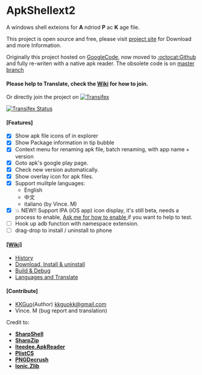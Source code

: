 # ApkShellext2

A windows shell exteions for __A__ ndriod __P__ ac __K__ age file.

This project is open source and free, please visit [project site](http://apkshellext.com) for Download and more Information.

Originally this project hosted on [GoogleCode](code.google.com/p/apkshellext), now moved to [:octocat:Github](https://github.com/kkguo/apkshellext) and fully re-writen with a native apk reader. The obsolete code is on [master branch](https://github.com/kkguo/apkshellext/tree/master)

#### Please help to Translate, check the [Wiki](https://github.com/kkguo/apkshellext/wiki/Languages-suppport-and-Transaltion#2-translate-and-add-the-language-into-project) for how to join.
Or directly join the project on 
[![Transifex](https://ds0k0en9abmn1.cloudfront.net/static/charts/images/tx-logo-micro.646b0065fce6.png)](https://www.transifex.com/projects/p/apkshellext/)

[![Transifex Status](https://www.transifex.com/projects/p/apkshellext/resource/resourcesresx-8/chart/image_png)](https://www.transifex.com/projects/p/apkshellext/)


#### [Features]
 - [x] Show apk file icons of in explorer
 - [x] Show Package information in tip bubble
 - [x] Context menu for renaming apk file, batch renaming, with app name + version
 - [x] Goto apk's google play page.
 - [x] Check new version automatically.
 - [x] Show overlay icon for apk files.
 - [x] Support mulitple languages: 
    - English
    - 中文
    - italiano (by Vince. M)
 - [x] :boom: NEW!! Support IPA (iOS app) icon display, it's still beta, needs a process to enable, [ Ask me for how to enable ](mailto:kkguokk@gmail.com) if you want to help to test. 
 - [ ] Hook up adb function with namespace extension.
 - [ ] drag-drop to install / uninstall to phone

#### [[Wiki]](https://github.com/kkguo/apkshellext/wiki)
* [History](https://github.com/kkguo/apkshellext/wiki/Home)
* [Download, Install & uninstall](https://github.com/kkguo/apkshellext/wiki/How-to-install-and-uninstall)
* [Build & Debug](https://github.com/kkguo/apkshellext/wiki/How-to-build-and-debug)
* [Languages and Translate](https://github.com/kkguo/apkshellext/wiki/Languages-suppport-and-Transaltion)

#### [Contribute]
  * [KKGuo](https://github.com/kkguo)(Author) kkguokk@gmail.com
  * Vince. M (bug report and translation)
 

Credit to:
* __[SharpShell](https://github.com/dwmkerr/sharpshell)__ 
* __[SharpZip](https://github.com/icsharpcode/SharpZipLib)__ 
* __[Iteedee.ApkReader](https://github.com/hylander0/Iteedee.ApkReader)__ 
* __[PlistCS](https://github.com/animetrics/PlistCS)__
* __[PNGDecrush](https://github.com/MikeWeller/PNGDecrush)__
* __[Ionic.Zlib](https://github.com/jstedfast/Ionic.Zlib)__

